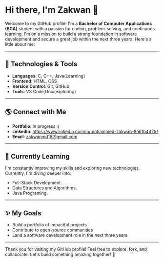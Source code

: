 # Hi there, I'm Zakwan 👋

Welcome to my GitHub profile! I'm a **Bachelor of Computer Applications (BCA)** student with a passion for coding, problem-solving, and continuous learning. I'm on a mission to build a strong foundation in software development and secure a great job within the next three years. Here's a little about me:

---

## 🔧 Technologies & Tools
- **Languages**: C, C++, Java(Learning)
- **Frontend**: HTML, CSS
- **Version Control**: Git, GitHub
- **Tools**: VS Code,Unix(exploring)

---
## 🌎 Connect with Me
- **Portfolio**: In progress :(
- **LinkedIn**: https://www.linkedin.com/in/mohammed-zakwan-8a61b4329/
- **Email**: zakwanmd16@gmail.com

---

## 🔄 Currently Learning
I'm constantly improving my skills and exploring new technologies. Currently, I'm diving deeper into:
- Full-Stack Development.
- Data Structures and Algorithms.
- Java Programing.

---

## ✨ My Goals
- Build a portfolio of impactful projects
- Contribute to open-source communities
- Land a software development role in the next three years

---

Thank you for visiting my GitHub profile! Feel free to explore, fork, and collaborate. Let's build something amazing together! 🚀

